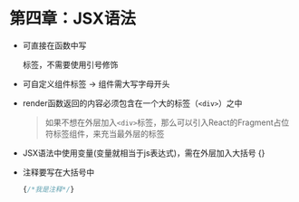 # 第四章：JSX语法

* 可直接在函数中写<div>标签，不需要使用引号修饰

* 可自定义组件标签 -> 组件需大写字母开头 

* render函数返回的内容必须包含在一个大的标签（`<div>`）之中
    > 如果不想在外层加入`<div>`标签，那么可以引入React的Fragment占位符标签组件，来充当最外层的标签
    
* JSX语法中使用变量(变量就相当于js表达式)，需在外层加入大括号 {}

* 注释要写在大括号中
    ```javascript
    {/*我是注释*/}
    ```

<comment/>